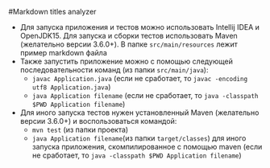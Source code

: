 #Markdown titles analyzer
* Для запуска приложения и тестов можно использовать
  Intellij IDEA и OpenJDK15.
  Для запуска и сборки тестов использовать Maven (желательно версии 3.6.0+).
  В папке `src/main/resources` лежит пример markdown файла 
* Также запустить приложение можно с помощью следующей
  последовательности команд (из папки `src/main/java`):
    * `javac Application.java` (если не сработает, то `javac -encoding utf8 Application.java`)
    * `java Application filename` (если не сработает, то `java -classpath $PWD Application filename`)
* Для иного запуска тестов нужен установленный Maven (желательно версии 3.6.0+) и
  воспользоваться командой:
    * `mvn test` (из папки проекта)
    * `java Application filename`(из папки `target/classes`) для иного запуска приложения, скомпилированное с помощью maven
      (если не сработает, то `java -classpath $PWD Application filename`)
